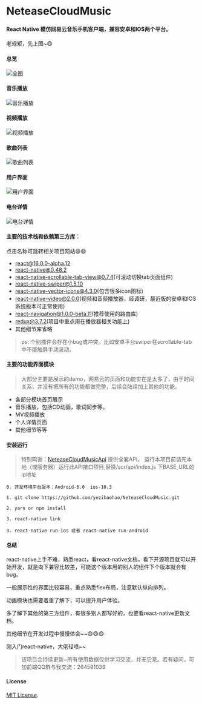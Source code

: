 # NeteaseCloudMusic

#### React Native 模仿网易云音乐手机客户端，兼容安卓和IOS两个平台。

老规矩，先上图~😄

#### 总览 
![全图](https://raw.githubusercontent.com/yezihaohao/yezihaohao.github.io/master/imgs/total.gif)

#### 音乐播放 
![音乐播放](https://raw.githubusercontent.com/yezihaohao/yezihaohao.github.io/master/imgs/player.gif)

<!--more-->

#### 视频播放 
![视频播放](https://raw.githubusercontent.com/yezihaohao/yezihaohao.github.io/master/imgs/video.gif)

#### 歌曲列表 
![歌曲列表](https://raw.githubusercontent.com/yezihaohao/yezihaohao.github.io/master/imgs/playlist.png)

#### 用户界面 
![用户界面](https://raw.githubusercontent.com/yezihaohao/yezihaohao.github.io/master/imgs/user.gif)

#### 电台详情
![电台详情](https://raw.githubusercontent.com/yezihaohao/yezihaohao.github.io/master/imgs/radio.gif)

#### 主要的技术栈和依赖第三方库：

点击名称可跳转相关项目网站😄😄

- [react@16.0.0-alpha.12](https://facebook.github.io/react/)
- [react-native@0.48.2](https://github.com/facebook/react-native)
- [react-native-scrollable-tab-view@0.7.4](https://github.com/skv-headless/react-native-scrollable-tab-view)(可滚动切换tab页面组件)
- [react-native-swiper@1.5.10](https://github.com/leecade/react-native-swiper)
- [react-native-vector-icons@4.3.0](https://github.com/oblador/react-native-vector-icons)(包含很多icon图标)
- [react-native-video@2.0.0](https://github.com/react-native-community/react-native-video)(视频和音频播放器，经调研，最近版的安卓和IOS系统版本可正常使用)
- [react-navigation@1.0.0-beta.11](https://github.com/react-community/react-navigation)(推荐使用的路由库)
- [redux@3.7.2](https://github.com/reactjs/redux)(项目中重点用在播放器相关功能上)
- 其他细节库省略

> ps: 个别插件会存在小bug或冲突。比如安卓平台swiper在scrollable-tab中不能触屏手动滚动。

#### 主要的功能界面模块

> 大部分主要是展示的demo，网易云的页面和功能实在是太多了，由于时间关系，并没有把所有的功能都做完整，后续会陆续加上其他的功能。

- 各部分模块首页展示
- 音乐播放，包括CD动画，歌词同步等。
- MV视频播放
- 个人详情页面
- 其他细节等等

#### 安装运行

> 特别鸣谢：[NeteaseCloudMusicApi](https://github.com/Binaryify/NeteaseCloudMusicApi) 提供全套API。
    运行本项目前请先本地（或服务器）运行此API接口项目,替换/scr/api/index.js 下BASE_URL的ip地址

```
0. 开发环境平台版本：Android-6.0  ios-10.3

1. git clone https://github.com/yezihaohao/NeteaseCloudMusic.git

2. yarn or npm install

3. react-native link 

3. react-native run-ios 或者 react-native run-android
```

#### 总结

react-native上手不难，熟悉react，看react-native文档，看下开源项目就可以开始开发，就是向下兼容比较差，可能这个版本用的别人的组件下个版本就会有bug。

一般展示性的界面比较容易，重点熟悉flex布局，注意默认纵向排列。

动画模块也需要着重了解下，可以提升用户体验。

多了解下其他的第三方组件，有很多别人都写好的，也要看react-native更新文档。

其他细节在开发过程中慢慢体会~~😄😄😄

刚入门react-native，大佬轻喷~~

> 该项目会持续更新~所有使用数据仅供学习交流，并无它意。若有疑问，可加前端QQ群与我交流：264591039


#### License

[MIT License](http://opensource.org/licenses/mit-license.html).
